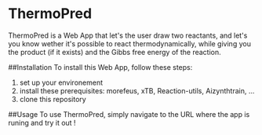 # ThermoPred
ThermoPred is a Web App that let's the user draw two reactants, and let's you know wether it's possible to react thermodynamically, while giving you the product (if it exists) and the Gibbs free energy of the reaction.

##Installation
To install this Web App, follow these steps:
1. set up your environement 
2. install these prerequisites: morefeus, xTB, Reaction-utils, Aizynthtrain, ...
3. clone this repository

##Usage
To use ThermoPred, simply navigate to the URL where the app is runing and try it out !
